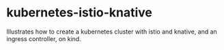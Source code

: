 # kubernetes-istio-knative
Illustrates how to create a kubernetes cluster with istio and knative, and an ingress controller, on kind.
